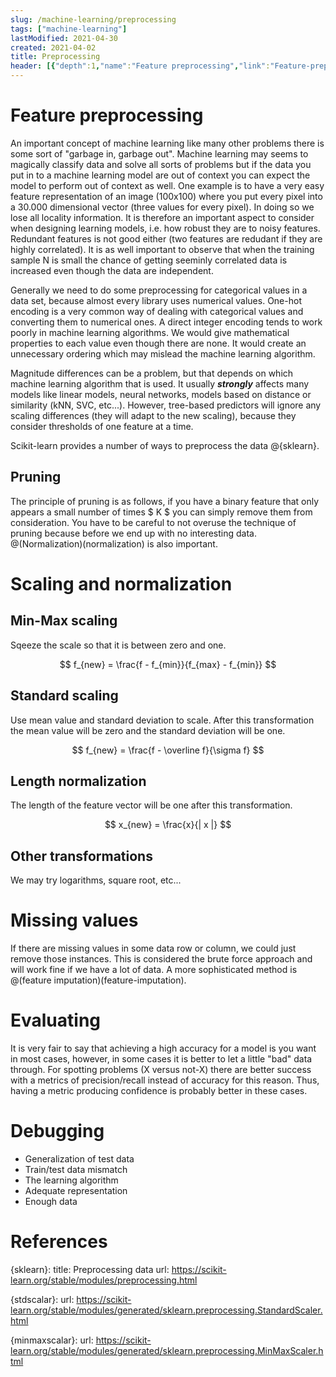 ```yaml
---
slug: /machine-learning/preprocessing
tags: ["machine-learning"]
lastModified: 2021-04-30
created: 2021-04-02
title: Preprocessing
header: [{"depth":1,"name":"Feature preprocessing","link":"Feature-preprocessing"},{"depth":2,"name":"Pruning","link":"Pruning"},{"depth":1,"name":"Scaling and normalization","link":"Scaling-and-normalization"},{"depth":2,"name":"Min-Max scaling","link":"Min-Max-scaling"},{"depth":2,"name":"Standard scaling","link":"Standard-scaling"},{"depth":2,"name":"Length normalization","link":"Length-normalization"},{"depth":2,"name":"Other transformations","link":"Other-transformations"},{"depth":1,"name":"Missing values","link":"Missing-values"},{"depth":1,"name":"Evaluating","link":"Evaluating"},{"depth":1,"name":"Debugging","link":"Debugging"},{"depth":1,"name":"References","link":"References"}]
---
```


# Feature preprocessing
An important concept of machine learning like many other problems there is some sort of "garbage in, garbage out". Machine learning may seems to magically classify data and solve all sorts of problems but if the data you put in to a machine learning model are out of context you can expect the model to perform out of context as well. One example is to have a very easy feature representation of an image (100x100) where you put every pixel into a 30.000 dimensional vector (three values for every pixel). In doing so we lose all locality information. It is therefore an important aspect to consider when designing learning models, i.e. how robust they are to noisy features. Redundant features is not good either (two features are redudant if they are highly correlated). It is as well important to observe that when the training sample N is small the chance of getting seeminly correlated data is increased even though the data are independent.

Generally we need to do some preprocessing for categorical values in a data set, because almost every library uses numerical values. One-hot encoding is a very common way of dealing with categorical values and converting them to numerical ones. A direct integer encoding tends to work poorly in machine learning algorithms. We would give mathematical properties to each value even though there are none. It would create an unnecessary ordering which may mislead the machine learning algorithm.

Magnitude differences can be a problem, but that depends on which machine learning algorithm that is used. It usually ***strongly*** affects many models like linear models,  neural networks, models based on distance or similarity (kNN, SVC, etc...). However, tree-based predictors will ignore any scaling differences (they will adapt to the new scaling), because they consider thresholds of one feature at a time.

Scikit-learn provides a number of ways to preprocess the data @{sklearn}.

## Pruning
The principle of pruning is as follows, if you have a binary feature that only appears a small number of times $ K $ you can simply remove them from consideration. You have to be careful to not overuse the technique of pruning because before we end up with no interesting data. @(Normalization)(normalization) is also important.

# Scaling and normalization

## Min-Max scaling
Sqeeze the scale so that it is between zero and one.

$$
f_{new} = \frac{f - f_{min}}{f_{max} - f_{min}}
$$

## Standard scaling
Use mean value and standard deviation to scale. After this transformation the mean value will be zero and the standard deviation will be one.

$$
f_{new} = \frac{f - \overline f}{\sigma f}
$$

## Length normalization
The length of the feature vector will be one after this transformation.

$$
x_{new} = \frac{x}{| x |}
$$

## Other transformations
We may try logarithms, square root, etc...

# Missing values
If there are missing values in some data row or column, we could just remove those instances. This is considered the brute force approach and will work fine if we have a lot of data. A more sophisticated method is @(feature imputation)(feature-imputation).


# Evaluating
It is very fair to say that achieving a high accuracy for a model is you want in most cases, however, in some cases it is better to let a little "bad" data through. For spotting problems (X versus not-X) there are better success with a metrics of precision/recall instead of accuracy for this reason. Thus, having a metric producing confidence is probably better in these cases.

# Debugging
- Generalization of test data
- Train/test data mismatch
- The learning algorithm
- Adequate representation
- Enough data

# References

{sklearn}:
    title: Preprocessing data
    url: https://scikit-learn.org/stable/modules/preprocessing.html

{stdscalar}:
    url: https://scikit-learn.org/stable/modules/generated/sklearn.preprocessing.StandardScaler.html

{minmaxscalar}:
    url: https://scikit-learn.org/stable/modules/generated/sklearn.preprocessing.MinMaxScaler.html